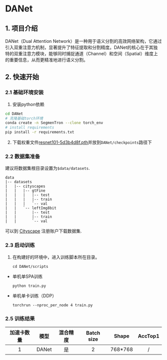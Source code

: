 # DANet
## 1. 项目介绍
DANet（Dual Attention Network）是一种用于语义分割的高效网络架构，它通过引入双重注意力机制，显著提升了特征提取和分割精度。DANet的核心在于其独特的双重注意力模块，能够同时捕捉通道（Channel）和空间（Spatial）维度上的重要信息，从而更精准地进行语义分割。


## 2. 快速开始

### 2.1 基础环境安装
1. 安装python依赖
``` bash
cd DANet
# 克隆基础torch环境
conda create -n SegmenTron --clone torch_env
# install requirements
pip install -r requirements.txt
```
2. 下载权重文件[resnet101-5d3b4d8f.pth](https://download.pytorch.org/models/resnet101-5d3b4d8f.pth)并放到`DANet/checkpoints`路径下

### 2.2 数据集准备

建议将数据集根目录设置为`$data/datasets`.
```
data
|-- datasets
|   |-- cityscapes
|   |   |-- gtFine
|   |   |   |-- test
|   |   |   |-- train
|   |   |   `-- val
|   |   `-- leftImg8bit
|   |       |-- test
|   |       |-- train
|   |       `-- val

```
可以到 [Cityscape](https://www.cityscapes-dataset.com) 注册账户下载数据集.

### 2.3 启动训练
1. 在构建好的环境中，进入训练脚本所在目录。
    ```
    cd DANet/scripts
    ```

- 单机单SPA训练
    ```
    python train.py
    ```
- 单机单卡训练（DDP）
    ```
    torchrun --nproc_per_node 4 train.py
    ```


### 2.5 训练结果


|加速卡数量  |模型 | 混合精度 |Batch size|Shape| AccTop1|
|:-:|:-:|:-:|:-:|:-:|:-:|
|1| DANet|是|2|768*768| / |


